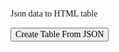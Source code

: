 Json data to HTML table

<!DOCTYPE html>
<html>
<head>
    <title>Convert JSON Data to HTML Table</title>
    <style>
        th, td, p, input {
            font:14px Verdana;
        }
        table, th, td 
        {
            border: solid 1px #DDD;
            border-collapse: collapse;
            padding: 2px 3px;
            text-align: center;
        }
        th {
            font-weight:bold;
        }
    </style>
</head>
<body>
    <input type="button" onclick="CreateTableFromJSON()" value="Create Table From JSON" />
    <p id="showData"></p>
</body>

<script>
    function CreateTableFromJSON() {
        var myBooks = [
            {
                "Book ID": "1",
                "Book Name": "Computer Architecture",
                "Category": "Computers",
                "Price": "125.60"
            },
            {
                "Book ID": "2",
                "Book Name": "Asp.Net 4 Blue Book",
                "Category": "Programming",
                "Price": "56.00"
            },
            {
                "Book ID": "3",
                "Book Name": "Popular Science",
                "Category": "Science",
                "Price": "210.40"
            }
        ]

        // EXTRACT VALUE FOR HTML HEADER. 
        // ('Book ID', 'Book Name', 'Category' and 'Price')
        var col = [];
        for (var i = 0; i < myBooks.length; i++) {
            for (var key in myBooks[i]) {
                if (col.indexOf(key) === -1) {
                    col.push(key);
                }
            }
        }

        // CREATE DYNAMIC TABLE.
        var table = document.createElement("table");

        // CREATE HTML TABLE HEADER ROW USING THE EXTRACTED HEADERS ABOVE.

        var tr = table.insertRow(-1);                   // TABLE ROW.

        for (var i = 0; i < col.length; i++) {
            var th = document.createElement("th");      // TABLE HEADER.
            th.innerHTML = col[i];
            tr.appendChild(th);
        }

        // ADD JSON DATA TO THE TABLE AS ROWS.
        for (var i = 0; i < myBooks.length; i++) {

            tr = table.insertRow(-1);

            for (var j = 0; j < col.length; j++) {
                var tabCell = tr.insertCell(-1);
                tabCell.innerHTML = myBooks[i][col[j]];
            }
        }

        // FINALLY ADD THE NEWLY CREATED TABLE WITH JSON DATA TO A CONTAINER.
        var divContainer = document.getElementById("showData");
        divContainer.innerHTML = "";
        divContainer.appendChild(table);
    }
</script>
</html>

